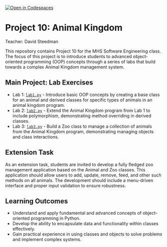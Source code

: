 [![Open in Codespaces](https://classroom.github.com/assets/launch-codespace-7f7980b617ed060a017424585567c406b6ee15c891e84e1186181d67ecf80aa0.svg)](https://classroom.github.com/open-in-codespaces?assignment_repo_id=15102543)
# Project 10: Animal Kingdom

Teacher: David Steedman

This repository contains Project 10 for the MHS Software Engineering class. The focus of this project is to 
introduce students to advanced object-oriented programming (OOP) concepts through a series of labs that build 
towards a complex Animal Kingdom management system.

## Main Project: Lab Exercises
- Lab 1: [`lab1.py`](lab1.py) - Introduce basic OOP concepts by creating a base class for an animal and derived 
  classes for specific types of animals in an animal kingdom program.
- Lab 2: [`lab2.py`](lab2.py) - Extend the Animal Kingdom program from Lab 1 to include polymorphism, 
  demonstrating method overriding in derived classes.
- Lab 3: [`lab3.py`](lab3.py) - Build a Zoo class to manage a collection of animals from the Animal Kingdom 
  program, demonstrating managing objects and class interactions.

## Extension Task
As an extension task, students are invited to develop a fully fledged zoo management application 
based on the Animal and Zoo classes. This application should allow users to add, update, remove, feed, and 
other such methods on all animals. The development should include a menu-driven interface and proper input 
validation to ensure robustness.

## Learning Outcomes
- Understand and apply fundamental and advanced concepts of object-oriented programming in Python.
- Develop the ability to encapsulate data and functionality within classes effectively.
- Gain practical experience in using classes and objects to solve problems and implement complex systems.